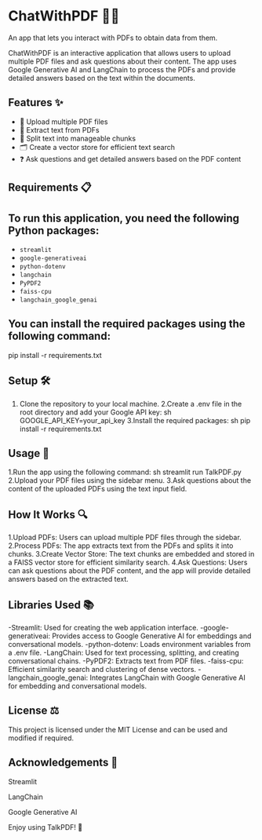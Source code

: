 # ChatWithPDF 📄💬

An app that lets you interact with PDFs to obtain data from them.

ChatWithPDF is an interactive application that allows users to upload multiple PDF files and ask questions about their content. The app uses Google Generative AI and LangChain to process the PDFs and provide detailed answers based on the text within the documents.

## Features ✨

- 📁 Upload multiple PDF files
- 📝 Extract text from PDFs
- 📏 Split text into manageable chunks
- 🗂️ Create a vector store for efficient text search
- ❓ Ask questions and get detailed answers based on the PDF content

## Requirements 📋

## To run this application, you need the following Python packages:

- `streamlit`
- `google-generativeai`
- `python-dotenv`
- `langchain`
- `PyPDF2`
- `faiss-cpu`
- `langchain_google_genai`

## You can install the required packages using the following command:

pip install -r requirements.txt

## Setup 🛠️
1. Clone the repository to your local machine.
2.Create a .env file in the root directory and add your Google API key:
sh
GOOGLE_API_KEY=your_api_key
3.Install the required packages:
sh
pip install -r requirements.txt

## Usage 🚀

1.Run the app using the following command:
sh
streamlit run TalkPDF.py
2.Upload your PDF files using the sidebar menu.
3.Ask questions about the content of the uploaded PDFs using the text input field.

## How It Works 🔍
1.Upload PDFs: Users can upload multiple PDF files through the sidebar.
2.Process PDFs: The app extracts text from the PDFs and splits it into chunks.
3.Create Vector Store: The text chunks are embedded and stored in a FAISS vector store for efficient similarity search.
4.Ask Questions: Users can ask questions about the PDF content, and the app will provide detailed answers based on the extracted text.

## Libraries Used 📚
-Streamlit: Used for creating the web application interface.
-google-generativeai: Provides access to Google Generative AI for embeddings and conversational models.
-python-dotenv: Loads environment variables from a .env file.
-LangChain: Used for text processing, splitting, and creating conversational chains.
-PyPDF2: Extracts text from PDF files.
-faiss-cpu: Efficient similarity search and clustering of dense vectors.
-langchain_google_genai: Integrates LangChain with Google Generative AI for embedding and conversational models.

## License ⚖️
This project is licensed under the MIT License and can be used and modified if required.

## Acknowledgements 🙏
Streamlit

LangChain

Google Generative AI

Enjoy using TalkPDF! 🎉
